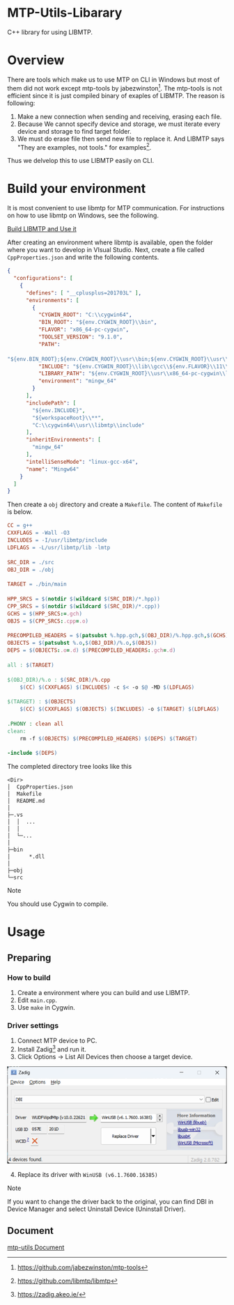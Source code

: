 # MTP-Utils-Libarary
C++ library for using LIBMTP.

# Overview

There are tools which make us to use MTP on CLI in Windows but most of them did not work except mtp-tools by jabezwinston[^1]. The mtp-tools is not efficient since it is just compiled binary of exaples of LIBMTP. The reason is following:

1. Make a new connection when sending and receiving, erasing each file.
2. Because We cannot specify device and storage, we must iterate every device and storage to find target folder.
3. We must do erase file then send new file to replace it.
And LIBMTP says "They are examples, not tools." for examples[^2].

Thus we delvelop this to use LIBMTP easily on CLI.

# Build your environment

It is most convenient to use libmtp for MTP communication. For instructions on how to use libmtp on Windows, see the following.

[Build LIBMTP and Use it](./Build_and_Use_LIBMTP.md)

After creating an environment where libmtp is available, open the folder where you want to develop in VIsual Studio. Next, create a file called `CppProperties.json` and write the following contents.

```json
{
  "configurations": [
    {
      "defines": [ "__cplusplus=201703L" ],
      "environments": [
        {
          "CYGWIN_ROOT": "C:\\cygwin64",
          "BIN_ROOT": "${env.CYGWIN_ROOT}\\bin",
          "FLAVOR": "x86_64-pc-cygwin",
          "TOOLSET_VERSION": "9.1.0",
          "PATH": 

"${env.BIN_ROOT};${env.CYGWIN_ROOT}\\usr\\bin;${env.CYGWIN_ROOT}\\usr\\local\\bin;${env.CYGWIN_ROOT}\\${FLAVOR}\\bin;${env.PATH}",
          "INCLUDE": "${env.CYGWIN_ROOT}\\lib\\gcc\\${env.FLAVOR}\\11\\include;${env.CYGWIN_ROOT}\\usr\\include;${env.CYGWIN_ROOT}\\usr\\include\\w32api;${env.CYGWIN_ROOT}\\lib\\gcc\\${env.FLAVOR}\\11\\include\\c++;${env.CYGWIN_ROOT}\\usr\\lib\\gcc\\${env.FLAVOR}\\11\\include\\c++;${env.CYGWIN_ROOT}\\lib\\gcc\\${env.FLAVOR}\\11\\include\\c++\\**;${env.CYGWIN_ROOT}\\usr\\lib\\gcc\\${env.FLAVOR}\\11\\include\\c++\\**",
          "LIBRARY_PATH": "${env.CYGWIN_ROOT}\\usr\\x86_64-pc-cygwin\\lib;${env.CYGWIN_ROOT}\\usr\\lib;${env.CYGWIN_ROOT}\\lib",
          "environment": "mingw_64"
        }
      ],
      "includePath": [
        "${env.INCLUDE}",
        "${workspaceRoot}\\**",
        "C:\\cygwin64\\usr\\libmtp\\include"
      ],
      "inheritEnvironments": [
        "mingw_64"
      ],
      "intelliSenseMode": "linux-gcc-x64",
      "name": "Mingw64"
    }
  ]
}
```

Then create a `obj` directory and create a `Makefile`. The content of `Makefile` is below.
```makefile
CC = g++
CXXFLAGS = -Wall -O3
INCLUDES = -I/usr/libmtp/include
LDFLAGS = -L/usr/libmtp/lib -lmtp

SRC_DIR = ./src
OBJ_DIR = ./obj

TARGET = ./bin/main

HPP_SRCS = $(notdir $(wildcard $(SRC_DIR)/*.hpp)) 
CPP_SRCS = $(notdir $(wildcard $(SRC_DIR)/*.cpp))
GCHS = $(HPP_SRCS:=.gch) 
OBJS = $(CPP_SRCS:.cpp=.o)

PRECOMPILED_HEADERS = $(patsubst %.hpp.gch,$(OBJ_DIR)/%.hpp.gch,$(GCHS)) 
OBJECTS = $(patsubst %.o,$(OBJ_DIR)/%.o,$(OBJS)) 
DEPS = $(OBJECTS:.o=.d) $(PRECOMPILED_HEADERS:.gch=.d)

all : $(TARGET)

$(OBJ_DIR)/%.o : $(SRC_DIR)/%.cpp
	$(CC) $(CXXFLAGS) $(INCLUDES) -c $< -o $@ -MD $(LDFLAGS) 

$(TARGET) : $(OBJECTS)
	$(CC) $(CXXFLAGS) $(OBJECTS) $(INCLUDES) -o $(TARGET) $(LDFLAGS)

.PHONY : clean all
clean:
	rm -f $(OBJECTS) $(PRECOMPILED_HEADERS) $(DEPS) $(TARGET)

-include $(DEPS)
```

The completed directory tree looks like this
```
<Dir>
│  CppProperties.json
│  Makefile
│  README.md
│
├─.vs
│  │  ...
│  │
│  └─...
│
├─bin
│      *.dll
│
├─obj
└─src
```
> [!NOTE]
> You should use Cygwin to compile.

# Usage

## Preparing

### How to build

1. Create a environment where you can build and use LIBMTP.
2. Edit `main.cpp`.
3. Use `make` in Cygwin.

### Driver settings

1. Connect MTP device to PC.
2. Install Zadig[^3] and run it.
3. Click Options → List All Devices then choose a target device.

![Zadig Usage](./img/Zadig_Usage.png)

4. Replace its driver with `WinUSB (v6.1.7600.16385)`

> [!NOTE]
> If you want to change the driver back to the original, you can find DBI in Device Manager and select Uninstall Device (Uninstall Driver).

## Document

[mtp-utils Document](./MTP_Utils_Document.md)

[^1]: https://github.com/jabezwinston/mtp-tools
[^2]: https://github.com/libmtp/libmtp
[^3]: https://zadig.akeo.ie/
